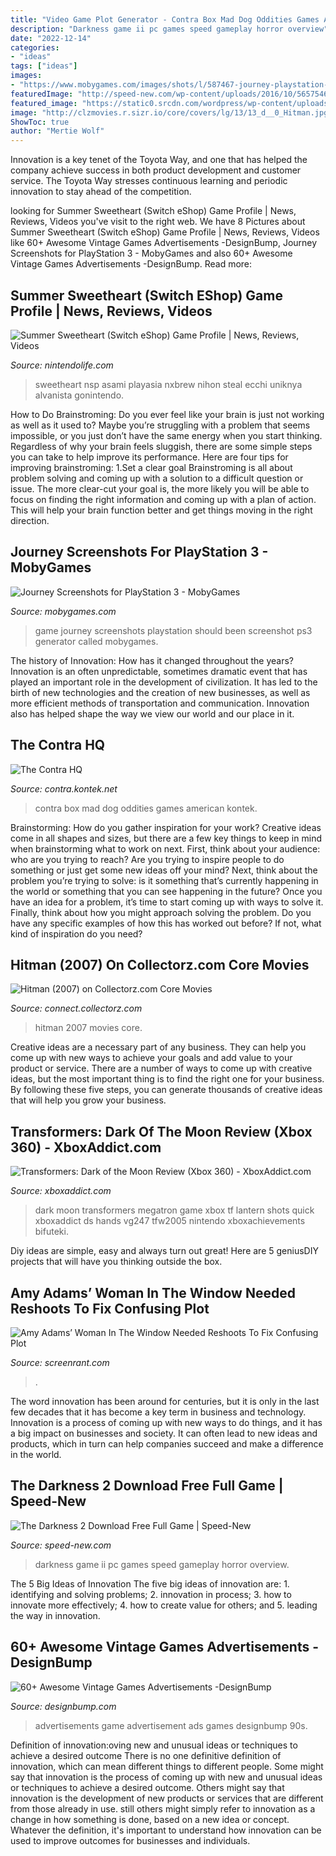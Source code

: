 ```yaml
---
title: "Video Game Plot Generator - Contra Box Mad Dog Oddities Games American Kontek"
description: "Darkness game ii pc games speed gameplay horror overview"
date: "2022-12-14"
categories:
- "ideas"
tags: ["ideas"]
images:
- "https://www.mobygames.com/images/shots/l/587467-journey-playstation-3-screenshot-that-game-should-have-been.jpg"
featuredImage: "http://speed-new.com/wp-content/uploads/2016/10/5657546464.jpg"
featured_image: "https://static0.srcdn.com/wordpress/wp-content/uploads/2020/08/screen20shot202019-12-1920at2011443320am-l-l.jpg"
image: "http://clzmovies.r.sizr.io/core/covers/lg/13/13_d__0_Hitman.jpg"
ShowToc: true
author: "Mertie Wolf"
---
```



Innovation is a key tenet of the Toyota Way, and one that has helped the company achieve success in both product development and customer service. The Toyota Way stresses continuous learning and periodic innovation to stay ahead of the competition.

	

		
looking for Summer Sweetheart (Switch eShop) Game Profile | News, Reviews, Videos you've visit to the right web. We have 8 Pictures about Summer Sweetheart (Switch eShop) Game Profile | News, Reviews, Videos like 60+ Awesome Vintage Games Advertisements -DesignBump, Journey Screenshots for PlayStation 3 - MobyGames and also 60+ Awesome Vintage Games Advertisements -DesignBump. Read more:
		
    
## Summer Sweetheart (Switch EShop) Game Profile | News, Reviews, Videos

<img loading=lazy src="https://images.nintendolife.com/screenshots/100458/large.jpg" onerror="this.onerror=null;this.src='https://tse2.mm.bing.net/th?id=OIP.BUK0idhAT-Fauo_ZAArDJwHaEK&amp;pid=15.1';" alt="Summer Sweetheart (Switch eShop) Game Profile | News, Reviews, Videos">

_Source: nintendolife.com_

>sweetheart nsp asami playasia nxbrew nihon steal ecchi uniknya alvanista gonintendo. 

	

How to Do Brainstroming:
Do you ever feel like your brain is just not working as well as it used to? Maybe you’re struggling with a problem that seems impossible, or you just don’t have the same energy when you start thinking. Regardless of why your brain feels sluggish, there are some simple steps you can take to help improve its performance. Here are four tips for improving brainstroming: 
1.Set a clear goal
Brainstroming is all about problem solving and coming up with a solution to a difficult question or issue. The more clear-cut your goal is, the more likely you will be able to focus on finding the right information and coming up with a plan of action. This will help your brain function better and get things moving in the right direction. 

    
## Journey Screenshots For PlayStation 3 - MobyGames

<img loading=lazy src="https://www.mobygames.com/images/shots/l/587467-journey-playstation-3-screenshot-that-game-should-have-been.jpg" onerror="this.onerror=null;this.src='https://tse3.mm.bing.net/th?id=OIP.yW7DrvuBJhRhe0TX64_zuAHaEK&amp;pid=15.1';" alt="Journey Screenshots for PlayStation 3 - MobyGames">

_Source: mobygames.com_

>game journey screenshots playstation should been screenshot ps3 generator called mobygames. 

	

The history of Innovation: How has it changed throughout the years?
Innovation is an often unpredictable, sometimes dramatic event that has played an important role in the development of civilization. It has led to the birth of new technologies and the creation of new businesses, as well as more efficient methods of transportation and communication. Innovation also has helped shape the way we view our world and our place in it.

    
## The Contra HQ

<img loading=lazy src="http://contra.kontek.net/games/contranes/b-contra.jpg" onerror="this.onerror=null;this.src='https://tse4.mm.bing.net/th?id=OIP.N0Tb6ElJWvfY3Rk9rN1v7gHaK_&amp;pid=15.1';" alt="The Contra HQ">

_Source: contra.kontek.net_

>contra box mad dog oddities games american kontek. 

	

Brainstorming: How do you gather inspiration for your work?
Creative ideas come in all shapes and sizes, but there are a few key things to keep in mind when brainstorming what to work on next. First, think about your audience: who are you trying to reach? Are you trying to inspire people to do something or just get some new ideas off your mind? Next, think about the problem you’re trying to solve: is it something that’s currently happening in the world or something that you can see happening in the future? Once you have an idea for a problem, it’s time to start coming up with ways to solve it. Finally, think about how you might approach solving the problem. Do you have any specific examples of how this has worked out before? If not, what kind of inspiration do you need?

    
## Hitman (2007) On Collectorz.com Core Movies

<img loading=lazy src="http://clzmovies.r.sizr.io/core/covers/lg/13/13_d__0_Hitman.jpg" onerror="this.onerror=null;this.src='https://tse3.mm.bing.net/th?id=OIP.x4KipnqU9DWBh6H7saXLSgHaKe&amp;pid=15.1';" alt="Hitman (2007) on Collectorz.com Core Movies">

_Source: connect.collectorz.com_

>hitman 2007 movies core. 

	

Creative ideas are a necessary part of any business. They can help you come up with new ways to achieve your goals and add value to your product or service. There are a number of ways to come up with creative ideas, but the most important thing is to find the right one for your business. By following these five steps, you can generate thousands of creative ideas that will help you grow your business.

    
## Transformers: Dark Of The Moon Review (Xbox 360) - XboxAddict.com

<img loading=lazy src="http://www.xboxaddict.com/images/screenshots/24178.jpg" onerror="this.onerror=null;this.src='https://tse2.mm.bing.net/th?id=OIP.phBoGv5dbr3QrHjymg2DHAHaEK&amp;pid=15.1';" alt="Transformers: Dark of the Moon Review (Xbox 360) - XboxAddict.com">

_Source: xboxaddict.com_

>dark moon transformers megatron game xbox tf lantern shots quick xboxaddict ds hands vg247 tfw2005 nintendo xboxachievements bifuteki. 

	

Diy ideas are simple, easy and always turn out great! Here are 5 geniusDIY projects that will have you thinking outside the box.

    
## Amy Adams’ Woman In The Window Needed Reshoots To Fix Confusing Plot

<img loading=lazy src="https://static0.srcdn.com/wordpress/wp-content/uploads/2020/08/screen20shot202019-12-1920at2011443320am-l-l.jpg" onerror="this.onerror=null;this.src='https://tse3.mm.bing.net/th?id=OIP.huC7m4snEqeCzqv0A4dGkwHaDt&amp;pid=15.1';" alt="Amy Adams’ Woman In The Window Needed Reshoots To Fix Confusing Plot">

_Source: screenrant.com_

>. 

	

The word innovation has been around for centuries, but it is only in the last few decades that it has become a key term in business and technology. Innovation is a process of coming up with new ways to do things, and it has a big impact on businesses and society. It can often lead to new ideas and products, which in turn can help companies succeed and make a difference in the world.

    
## The Darkness 2 Download Free Full Game | Speed-New

<img loading=lazy src="http://speed-new.com/wp-content/uploads/2016/10/5657546464.jpg" onerror="this.onerror=null;this.src='https://tse3.mm.bing.net/th?id=OIP.svK1a0DaREZ9FW7jn1x30wHaEK&amp;pid=15.1';" alt="The Darkness 2 Download Free Full Game | Speed-New">

_Source: speed-new.com_

>darkness game ii pc games speed gameplay horror overview. 

	

The 5 Big Ideas of Innovation
The five big ideas of innovation are: 1. identifying and solving problems; 2. innovation in process; 3. how to innovate more effectively; 4. how to create value for others; and 5. leading the way in innovation.

    
## 60+ Awesome Vintage Games Advertisements -DesignBump

<img loading=lazy src="https://designbump.com/wp-content/uploads/2013/06/collection-vintage-game-advertisements-ads-90s-80s-70s-047.jpg" onerror="this.onerror=null;this.src='https://tse3.mm.bing.net/th?id=OIP.UfwsEAU8EV2eRNBd2mEzUgHaLG&amp;pid=15.1';" alt="60+ Awesome Vintage Games Advertisements -DesignBump">

_Source: designbump.com_

>advertisements game advertisement ads games designbump 90s. 

	

Definition of innovation:oving new and unusual ideas or techniques to achieve a desired outcome
There is no one definitive definition of innovation, which can mean different things to different people. Some might say that innovation is the process of coming up with new and unusual ideas or techniques to achieve a desired outcome. Others might say that innovation is the development of new products or services that are different from those already in use. still others might simply refer to innovation as a change in how something is done, based on a new idea or concept. Whatever the definition, it's important to understand how innovation can be used to improve outcomes for businesses and individuals.


